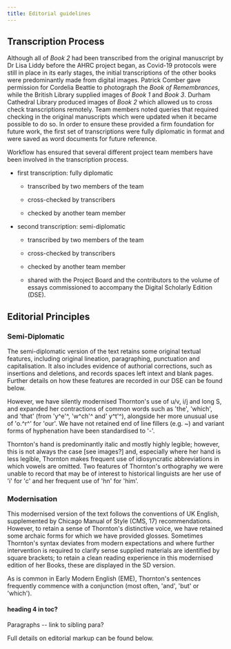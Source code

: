 ```yaml
---
title: Editorial guidelines
---
```



## Transcription Process

Although all of *Book 2* had been transcribed from the original
manuscript by Dr Lisa Liddy before the AHRC project began, as Covid-19
protocols were still in place in its early stages, the initial
transcriptions of the other books were predominantly made from digital
images. Patrick Comber gave permission for Cordelia Beattie to photograph the *Book of Remembrances*,
while the British Library supplied images of *Book 1* and *Book 3*.
Durham Cathedral Library produced images of *Book 2* which allowed
us to cross check transcriptions remotely. Team members noted queries
that required checking in the original manuscripts which were updated
when it became possible to do so. In order to ensure these provided a
firm foundation for future work, the first set of transcriptions were
fully diplomatic in format and were saved as word documents for future
reference.

Workflow has ensured that several different project team members have
been involved in the transcription process.

-   first transcription: fully diplomatic

    -   transcribed by two members of the team

    -   cross-checked by transcribers

    -   checked by another team member

-   second transcription: semi-diplomatic

    -   transcribed by two members of the team

    -   cross-checked by transcribers

    -   checked by another team member

    -   shared with the Project Board and the contributors to the volume
        of essays commissioned to accompany the Digital Scholarly
        Edition (DSE).

## Editorial Principles

### Semi-Diplomatic

The semi-diplomatic version of the text retains some original textual
features, including original lineation, paragraphing, punctuation and
capitalisation. It also includes evidence of authorial corrections, such
as insertions and deletions, and records spaces left intext and blank
pages. Further details on how these features are recorded in our DSE can
be found below.

However, we have silently modernised Thornton's use of u/v, i/j and long
S, and expanded her contractions of common words such as 'the', 'which',
and 'that' (from 'y^e'^, 'w^ch'^ and' y^t'^), alongside her more unusual
use of 'o.^r^' for 'our'. We have not retained end of line fillers (e.g.
\~) and variant forms of hyphenation have been standardised to '-'.

Thornton's hand is predominantly italic and mostly highly legible;
however, this is not always the case \[see images?\] and, especially
where her hand is less legible, Thornton makes frequent use of
idiosyncratic abbreviations in which vowels are omitted. Two features of
Thornton's orthography we were unable to record that may be of interest
to historical linguists are her use of 'i' for 'c' and her frequent use
of 'hn' for 'him'.


### Modernisation

This modernised version of the text follows the conventions of UK
English, supplemented by Chicago Manual of Style (CMS, 17)
recommendations. However, to retain a sense of Thornton's distinctive
voice, we have retained some archaic forms for which we have provided
glosses. Sometimes Thornton's syntax deviates from modern expectations
and where further intervention is required to clarify sense supplied
materials are identified by square brackets; to retain a clean reading
experience in this modernised edition of her Books, these are displayed
in the SD version.

As is common in Early Modern English (EME), Thornton's sentences
frequently commence with a conjunction (most often, 'and', 'but' or
'which').

#### heading 4 in toc?

Paragraphs -- link to sibling para?

Full details on editorial markup can be found below.


